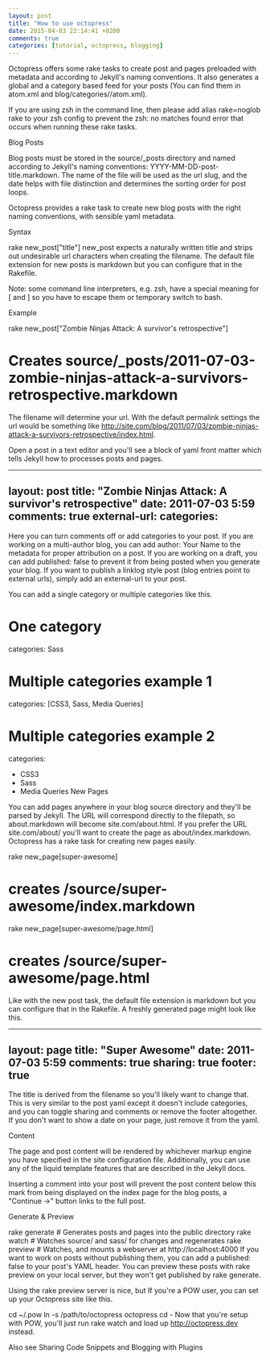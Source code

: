 ```yaml
---
layout: post
title: "How to use octopress"
date: 2015-04-03 22:14:41 +0200
comments: true
categories: [tutorial, octopress, blogging]
---
```

Octopress offers some rake tasks to create post and pages preloaded with metadata and according to Jekyll's naming conventions. It also generates a global and a category based feed for your posts (You can find them in atom.xml and blog/categories/<category>/atom.xml).

If you are using zsh in the command line, then please add alias rake=noglob rake to your zsh config to prevent the zsh: no matches found error that occurs when running these rake tasks.

Blog Posts

Blog posts must be stored in the source/_posts directory and named according to Jekyll's naming conventions: YYYY-MM-DD-post-title.markdown. The name of the file will be used as the url slug, and the date helps with file distinction and determines the sorting order for post loops.

Octopress provides a rake task to create new blog posts with the right naming conventions, with sensible yaml metadata.

Syntax

rake new_post["title"]
new_post expects a naturally written title and strips out undesirable url characters when creating the filename. The default file extension for new posts is markdown but you can configure that in the Rakefile.

Note: some command line interpreters, e.g. zsh, have a special meaning for [ and ] so you have to escape them or temporary switch to bash.

Example

rake new_post["Zombie Ninjas Attack: A survivor's retrospective"]
# Creates source/_posts/2011-07-03-zombie-ninjas-attack-a-survivors-retrospective.markdown
The filename will determine your url. With the default permalink settings the url would be something like http://site.com/blog/2011/07/03/zombie-ninjas-attack-a-survivors-retrospective/index.html.

Open a post in a text editor and you'll see a block of yaml front matter which tells Jekyll how to processes posts and pages.

---
layout: post
title: "Zombie Ninjas Attack: A survivor's retrospective"
date: 2011-07-03 5:59
comments: true
external-url:
categories:
---
Here you can turn comments off or add categories to your post. If you are working on a multi-author blog, you can add author: Your Name to the metadata for proper attribution on a post. If you are working on a draft, you can add published: false to prevent it from being posted when you generate your blog. If you want to publish a linklog style post (blog entries point to external urls), simply add an external-url to your post.

You can add a single category or multiple categories like this.

# One category
categories: Sass

# Multiple categories example 1
categories: [CSS3, Sass, Media Queries]

# Multiple categories example 2
categories:
- CSS3
- Sass
- Media Queries
New Pages

You can add pages anywhere in your blog source directory and they'll be parsed by Jekyll. The URL will correspond directly to the filepath, so about.markdown will become site.com/about.html. If you prefer the URL site.com/about/ you'll want to create the page as about/index.markdown. Octopress has a rake task for creating new pages easily.

rake new_page[super-awesome]
# creates /source/super-awesome/index.markdown

rake new_page[super-awesome/page.html]
# creates /source/super-awesome/page.html
Like with the new post task, the default file extension is markdown but you can configure that in the Rakefile. A freshly generated page might look like this.

---
layout: page
title: "Super Awesome"
date: 2011-07-03 5:59
comments: true
sharing: true
footer: true
---
The title is derived from the filename so you'll likely want to change that. This is very similar to the post yaml except it doesn't include categories, and you can toggle sharing and comments or remove the footer altogether. If you don't want to show a date on your page, just remove it from the yaml.

Content

The page and post content will be rendered by whichever markup engine you have specified in the site configuration file. Additionally, you can use any of the liquid template features that are described in the Jekyll docs.

Inserting a <!-- more --> comment into your post will prevent the post content below this mark from being displayed on the index page for the blog posts, a "Continue →" button links to the full post.

Generate & Preview

rake generate   # Generates posts and pages into the public directory
rake watch      # Watches source/ and sass/ for changes and regenerates
rake preview    # Watches, and mounts a webserver at http://localhost:4000
If you want to work on posts without publishing them, you can add a published: false to your post's YAML header. You can preview these posts with rake preview on your local server, but they won't get published by rake generate.

Using the rake preview server is nice, but If you're a POW user, you can set up your Octopress site like this.

cd ~/.pow
ln -s /path/to/octopress octopress
cd -
Now that you're setup with POW, you'll just run rake watch and load up http://octopress.dev instead.

Also see Sharing Code Snippets and Blogging with Plugins